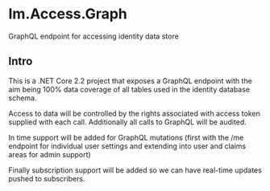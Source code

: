 # Im.Access.Graph
GraphQL endpoint for accessing identity data store

## Intro
This is a .NET Core 2.2 project that exposes a GraphQL endpoint with the aim being 100% data coverage of all tables used in the identity database schema.

Access to data will be controlled by the rights associated with access token supplied with each call. Additionally all calls to GraphQL will be audited.

In time support will be added for GraphQL mutations (first with the /me endpoint for individual user settings and extending into user and claims areas for admin support)

Finally subscription support will be added so we can have real-time updates pushed to subscribers.
